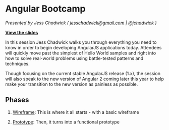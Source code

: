 # Angular Bootcamp

_Presented by Jess Chadwick  ( [jesschadwick@gmail.com](mailto:jesschadwick@gmail.com) | [@jchadwick](https://twitter.com/jchadwick) )_

**[View the slides](https://onedrive.live.com/redir?resid=229ED79D402C9B40!84084&authkey=!AA0yHY2DeTXcFcc&ithint=file%2cpptx)**

In this session Jess Chadwick walks you through everything you need to know in order to begin developing AngularJS applications today.   Attendees will quickly move past the simplest of Hello World samples and right into how to solve real-world problems using battle-tested patterns and techniques. 

Though focusing on the current stable AngularJS release (1.x), the session will also speak to the new version of Angular 2 coming later this year to help make your transition to the new version as painless as possible.


## Phases

1. [Wireframe](/jchadwick/AngularBootcamp/tree/Wireframe):
This is where it all starts - with a basic wireframe

1. [Prototype](/jchadwick/AngularBootcamp/tree/Prototype):
Then, it turns into a functional prototype